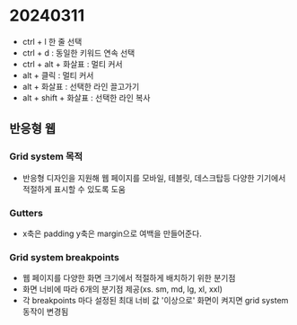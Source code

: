 # 20240311

- ctrl + l 한 줄 선택
- ctrl + d : 동일한 키워드 연속 선택
- ctrl + alt + 화살표 : 멀티 커서
- alt + 클릭 : 멀티 커서
- alt + 화살표 : 선택한 라인 끌고가기
- alt + shift + 화살표 : 선택한 라인 복사


## 반응형 웹

### Grid system 목적
- 반응형 디자인을 지원해 웹 페이지를 모바일, 테블릿, 데스크탑등 다양한 기기에서 적절하게 표시할 수 있도록 도움

### Gutters
- x축은 padding y축은 margin으로 여백을 만들어준다.


### Grid system breakpoints
- 웹 페이지를 다양한 화면 크기에서 적절하게 배치하기 위한 분기점
- 화면 너비에 따라 6개의 분기점 제공(xs. sm, md, lg, xl, xxl)
- 각 breakpoints 마다 설정된 최대 너비 값 '이상으로' 화면이 켜지면 grid system 동작이 변경됨
